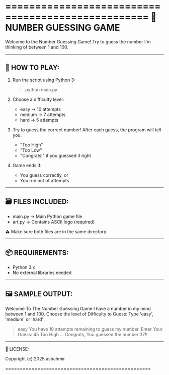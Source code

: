 ==================================================
🎯 NUMBER GUESSING GAME
==================================================

Welcome to the Number Guessing Game!
Try to guess the number I'm thinking of between 1 and 100.

--------------------------------------------------
📜 HOW TO PLAY:
--------------------------------------------------

1. Run the script using Python 3:
   > python main.py

2. Choose a difficulty level:
   - easy    → 10 attempts
   - medium  → 7 attempts
   - hard    → 5 attempts

3. Try to guess the correct number!
   After each guess, the program will tell you:
   - "Too High"
   - "Too Low"
   - "Congrats!" if you guessed it right

4. Game ends if:
   - You guess correctly, or
   - You run out of attempts

--------------------------------------------------
🗃️ FILES INCLUDED:
--------------------------------------------------

- main.py           → Main Python game file
- art.py            → Contains ASCII logo (required)

⚠️ Make sure both files are in the same directory.

--------------------------------------------------
📦 REQUIREMENTS:
--------------------------------------------------

- Python 3.x
- No external libraries needed

--------------------------------------------------
🖼️ SAMPLE OUTPUT:
--------------------------------------------------

Welcome To The Number Guessing Game
I have a number in my mind between 1 and 100.
Choose the level of Difficulty to Guess: Type 'easy', 'medium' or 'hard'
> easy
You have 10 attempts remaining to guess my number.
Enter Your Guess: 45
Too High
...
Congrats, You guessed the number 37!!

--------------------------------------------------
📝 LICENSE:

Copyright (c) 2025 ashahmir

==================================================
